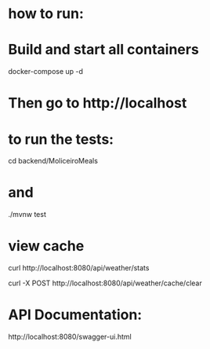 # how to run: 

# Build and start all containers 

docker-compose up -d 

# Then go to http://localhost


# to run the tests: 

cd backend/MoliceiroMeals 

# and 

./mvnw test


# view cache

curl http://localhost:8080/api/weather/stats

curl -X POST http://localhost:8080/api/weather/cache/clear



# API Documentation: 

http://localhost:8080/swagger-ui.html

